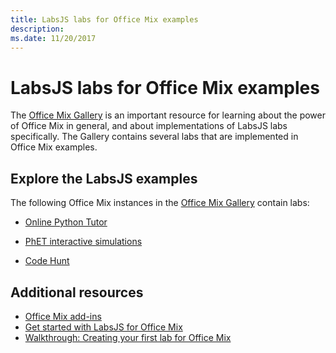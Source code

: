 ```yaml
---
title: LabsJS labs for Office Mix examples
description: 
ms.date: 11/20/2017 
---
```



# LabsJS labs for Office Mix examples



The [Office Mix Gallery](https://mix.office.com/Gallery) is an important resource for learning about the power of Office Mix in general, and about implementations of LabsJS labs specifically. The Gallery contains several labs that are implemented in Office Mix examples.

## Explore the LabsJS examples

The following Office Mix instances in the [Office Mix Gallery](https://mix.office.com/Gallery) contain labs:


- [Online Python Tutor](https://mix.office.com/watch/1tkuqw9i7m4jr)
    
- [PhET interactive simulations](https://mix.office.com/watch/obibkt80fj52)
    
- [Code Hunt](https://mix.office.com/watch/q4tnp5au9mbo)
    

## Additional resources

- [Office Mix add-ins](../../powerpoint/office-mix/office-mix-add-ins.md)
- [Get started with LabsJS for Office Mix](../../powerpoint/office-mix/get-started-with-labsjs-for-office-mix.md)
- [Walkthrough: Creating your first lab for Office Mix](../../powerpoint/office-mix/creating-your-first-lab-for-office-mix.md)
    
